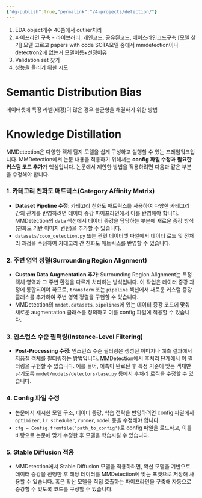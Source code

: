 ```yaml
---
{"dg-publish":true,"permalink":"/4-projects/detection/"}
---
```


1) EDA 
   object개수 40쯤에서 outlier처리
2) 파이프라인 구축 - 라이브러리, 개인코드, 공유된코드, 베이스라인코드구축
   [모델 찾기]
   모델 고르고 papers with code SOTA모델 중에서 mmdetection이나 detectron2에 없는거
   모델이름+선정이유
3) Validation set 찾기
4) 성능을 올리기 위한 시도

# Semantic Distribution Bias
데이터셋에 특정 라벨(배경)이 많은 경우 불균형을 해결하기 위한 방법

# Knowledge Distillation
MMDetection은 다양한 객체 탐지 모델을 쉽게 구성하고 실행할 수 있는 프레임워크입니다. MMDetection에서 논문 내용을 적용하기 위해서는 **config 파일 수정**과 **필요한 커스텀 코드 추가**가 핵심입니다. 논문에서 제안한 방법을 적용하려면 다음과 같은 부분을 수정해야 합니다.
### 1. **카테고리 친화도 매트릭스(Category Affinity Matrix)**
   - **Dataset Pipeline 수정**: 카테고리 친화도 매트릭스를 사용하여 다양한 카테고리 간의 관계를 반영하려면 데이터 증강 파이프라인에서 이를 반영해야 합니다. MMDetection의 `data` 섹션에서 데이터 증강을 담당하는 부분에 새로운 증강 방식(친화도 기반 이미지 변환)을 추가할 수 있습니다.
   - `datasets/coco_detection.py` 또는 관련 데이터셋 파일에서 데이터 로드 및 전처리 과정을 수정하여 카테고리 간 친화도 매트릭스를 반영할 수 있습니다.

### 2. **주변 영역 정렬(Surrounding Region Alignment)**
   - **Custom Data Augmentation 추가**: Surrounding Region Alignment는 특정 객체 영역과 그 주변 환경을 다르게 처리하는 방식입니다. 이 작업은 데이터 증강 과정에 통합되어야 하므로, `transform` 또는 `pipeline` 섹션에서 새로운 커스텀 증강 클래스를 추가하여 주변 영역 정렬을 구현할 수 있습니다. 
   - MMDetection의 `mmdet.datasets.pipelines`에 있는 데이터 증강 코드에 맞춰 새로운 augmentation 클래스를 정의하고 이를 config 파일에 적용할 수 있습니다.

### 3. **인스턴스 수준 필터링(Instance-Level Filtering)**
   - **Post-Processing 수정**: 인스턴스 수준 필터링은 생성된 이미지나 예측 결과에서 저품질 객체를 필터링하는 방법입니다. MMDetection에서 후처리 단계에서 이 필터링을 구현할 수 있습니다. 예를 들어, 예측이 완료된 후 특정 기준에 맞는 객체만 남기도록 `mmdet/models/detectors/base.py` 등에서 후처리 로직을 수정할 수 있습니다.

### 4. **Config 파일 수정**
   - 논문에서 제시한 모델 구조, 데이터 증강, 학습 전략을 반영하려면 config 파일에서 `optimizer`, `lr_scheduler`, `runner`, `model` 등을 수정해야 합니다. 
   - `cfg = Config.fromfile('path_to_config')`로 config 파일을 로드하고, 이를 바탕으로 논문에 맞게 수정한 후 모델을 학습시킬 수 있습니다.

### 5. **Stable Diffusion 적용**
   - MMDetection에서 Stable Diffusion 모델을 적용하려면, 확산 모델을 기반으로 데이터 증강을 진행한 후 해당 데이터를 MMDetection에 맞는 포맷으로 저장해 사용할 수 있습니다. 혹은 확산 모델을 직접 호출하는 파이프라인을 구축해 자동으로 증강할 수 있도록 코드를 구성할 수 있습니다.
